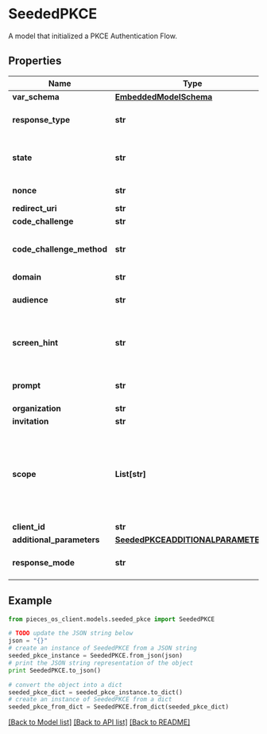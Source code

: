 # SeededPKCE

A model that initialized a PKCE Authentication Flow.

## Properties
Name | Type | Description | Notes
------------ | ------------- | ------------- | -------------
**var_schema** | [**EmbeddedModelSchema**](EmbeddedModelSchema.md) |  | [optional] 
**response_type** | **str** | Indicates to Auth0 which OAuth 2.0 Flow you want to perform. Use code for Authorization Code Grant (PKCE) Flow. | [default to 'UNKNOWN']
**state** | **str** | An opaque value the clients adds to the initial request that Auth0 includes when redirecting the back to the client. This value must be used by the client to prevent CSRF attacks. | 
**nonce** | **str** | A local key that is held as the comparator to state, thus they should be the same. | 
**redirect_uri** | **str** | http://localhost:8080/authentication/response | [optional] 
**code_challenge** | **str** | Generated challenge from the code_verifier. | 
**code_challenge_method** | **str** | Method used to generate the challenge. The PKCE spec defines two methods, S256 and plain, however, Auth0 supports only S256 since the latter is discouraged. | [default to 'UNKNOWN']
**domain** | **str** | https://auth.pieces.services/authorize | [optional] 
**audience** | **str** | The unique identifier of the target API you want to access. i.e. https://pieces.us.auth0.com/api/v2/ | [optional] 
**screen_hint** | **str** | Provides a hint to Auth0 as to what flow should be displayed. The default behavior is to show a login page but you can override this by passing &#39;signup&#39; to show the signup page instead. | [optional] [default to 'UNKNOWN']
**prompt** | **str** |  To initiate a silent authentication request, use prompt&#x3D;none (see Remarks for more info). | [optional] [default to 'UNKNOWN']
**organization** | **str** |  | [optional] 
**invitation** | **str** |  | [optional] 
**scope** | **List[str]** | The scopes which you want to request authorization for. These must be separated by a space. You can request any of the standard OpenID Connect (OIDC) scopes about users, such as profile and email, custom claims that must conform to a namespaced format, or any scopes supported by the target API (for example, read:contacts). Include offline_access to get a Refresh Token. | 
**client_id** | **str** | Your application&#39;s Client ID. | 
**additional_parameters** | [**SeededPKCEADDITIONALPARAMETERS**](SeededPKCEADDITIONALPARAMETERS.md) |  | [optional] 
**response_mode** | **str** |  | [optional] [default to 'UNKNOWN']

## Example

```python
from pieces_os_client.models.seeded_pkce import SeededPKCE

# TODO update the JSON string below
json = "{}"
# create an instance of SeededPKCE from a JSON string
seeded_pkce_instance = SeededPKCE.from_json(json)
# print the JSON string representation of the object
print SeededPKCE.to_json()

# convert the object into a dict
seeded_pkce_dict = seeded_pkce_instance.to_dict()
# create an instance of SeededPKCE from a dict
seeded_pkce_from_dict = SeededPKCE.from_dict(seeded_pkce_dict)
```
[[Back to Model list]](../README.md#documentation-for-models) [[Back to API list]](../README.md#documentation-for-api-endpoints) [[Back to README]](../README.md)


